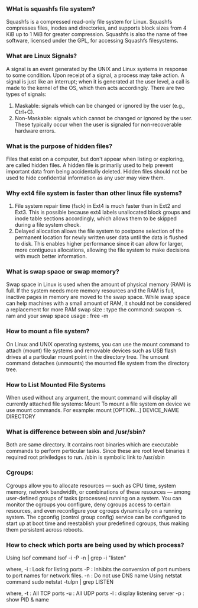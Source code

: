### WHat is squashfs file system?
Squashfs is a compressed read-only file system for Linux. 
Squashfs compresses files, inodes and directories, and supports block sizes from 4 KiB up to 1 MiB for greater compression. 
Squashfs is also the name of free software, licensed under the GPL, for accessing Squashfs filesystems.




### What are Linux Signals?
A signal is an event generated by the UNIX and Linux systems in response to some condition. Upon receipt of a signal, a process may take action.
A signal is just like an interrupt; when it is generated at the user level, a call is made to the kernel of the OS, which then acts accordingly.
There are two types of signals:
1.  Maskable: signals which can be changed or ignored by the user (e.g., Ctrl+C).
2.  Non-Maskable: signals which cannot be changed or ignored by the user. These typically occur when the user is signaled for non-recoverable hardware errors.
   


### What is the purpose of hidden files?
Files that exist on a computer, but don't appear when listing or exploring, are called hidden files. A hidden file is primarily used to help prevent important data from being accidentally deleted.
Hidden files should not be used to hide confidential information as any user may view them.

### Why ext4 file system is faster than other linux file systems?
1. File system repair time (fsck) in Ext4 is much faster than in Ext2 and Ext3. This is possible because ext4 labels unallocated block groups and inode table sections accordingly, which allows them to be skipped during a file system check.
2.  Delayed allocation allows the file system to postpone selection of the permanent location for newly written user data until the data is flushed to disk. This enables higher performance since it can allow for larger, more contiguous allocations, allowing the file system to make decisions with much better information.

### What is swap space or swap memory?
Swap space in Linux is used when the amount of physical memory (RAM) is full. If the system needs more memory resources and the RAM is full, inactive pages in memory are moved to the swap space. While swap space can help machines with a small amount of RAM, it should not be considered a replacement for more RAM
swap size : type the command: swapon -s.
ram and your swap space usage : free -m

### How to mount a file system?
On Linux and UNIX operating systems, you can use the mount command to attach (mount) file systems and removable devices such as USB flash drives at a particular mount point in the directory tree.
The umount command detaches (unmounts) the mounted file system from the directory tree.

### How to List Mounted File Systems
When used without any argument, the mount command will display all currently attached file systems:
Mount
To mount a file system on device we use mount commands.
For example:    mount [OPTION...] DEVICE_NAME DIRECTORY
### What is difference between sbin and /usr/sbin?
Both are same directory. It contains root binaries which are executable commands to perform perticular tasks. Since these are root level binaries it required root priviledges to run.
/sbin is symbolic link to /usr/sbin

### Cgroups:
Cgroups allow you to allocate resources — such as CPU time, system memory, network bandwidth, or combinations of these resources — among user-defined groups of tasks (processes) running on a system. You can monitor the cgroups you configure, deny cgroups access to certain resources, and even reconfigure your cgroups dynamically on a running system. The cgconfig (control group config) service can be configured to start up at boot time and reestablish your predefined cgroups, thus making them persistent across reboots.

### How to check which ports are being used by which process?

Using lsof command
lsof -i -P -n | grep -i "listen"

where,
-i : Look for listing ports
-P : Inhibits the conversion of port numbers to port names for network files.
-n : Do not use DNS name
Using netstat command
sudo netstat -tulpn | grep LISTEN

where,
-t : All TCP ports
-u : All UDP ports
-l : display listening server
-p : show PID & name
    
